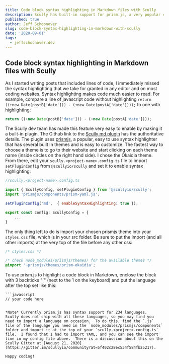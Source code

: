 ```yaml
---
title: Code block syntax highlighting in Markdown files with Scully
description: Scully has built-in support for prism.js, a very popular code syntax highlighting package.  Learn how to incorporate it into your website and get your code blocks highlighted.
published: true
author: Jeff Schoonover
slug: code-block-syntax-highlighting-in-markdown-with-scully
date: '2020-09-01'
tags:
  - jeffschoonover.dev
---
```


## Code block syntax highlighting in Markdown files with Scully

As I started writing posts that included lines of code, I immediately missed the syntax highlighting that we take for granted in any editor and on most coding websites.  Syntax highlighting makes code much easier to read.  For example, compare a line of javascript code without highlighting `return ((+new Date(postB['date'])) - (+new Date(postA['date'])));` to one with highlighting:

```js
return ((+new Date(postB['date'])) - (+new Date(postA['date'])));
```

The Scully dev team has made this feature very easy to enable by making it a built-in plugin.  The Github link to the [Scully md plugin](https://github.com/scullyio/scully/blob/main/docs/Reference/plugins/built-in-plugins/md.md) has the authoritative details.  The plugin uses [prismjs](https://prismjs.com/), a popular, easy to use syntax highlighter that has several built in themes and is easy to customize.  The fastest way to choose a theme is to go to their website and start clicking on each theme name (inside circles on the right hand side).  I chose the Okaidia theme.  From there, edit your `scully.<project-name>.config.ts` file to import `setPluginConfig` from `@scullyio/scully` and set it to enable syntax highlighting:

```js
//scully.<project-name>.config.ts

import { ScullyConfig, setPluginConfig } from '@scullyio/scully';
import 'prismjs/components/prism-yaml.js';

setPluginConfig('md',  { enableSyntaxHighlighting: true });

export const config: ScullyConfig = {
    ...
}
```

The only thing left to do is import your chosen prismjs theme into your `styles.css` file, which is in your src folder.  Be sure to put the import (and all other imports) at the very top of the file before any other css:

```css
/* styles.css */

/* check node_modules/prismjs/themes/ for the available themes */
@import '~prismjs/themes/prism-okaidia';
```

To use prism.js to highlight a code block in Markdown, enclose the block with 3 backticks "`" (next to the 1 on the keyboard) and put the language after the top set like this:

```
```javascript
// your code here
```
```

*Note* Currently prism.js has syntax support for 234 languages.  Scully does not ship with all these languages, so you may find you need to import a language on occasion.  To do this, find the `.js` file of the language you need in the `node_modules/prismjs/components` folder and import it at the top of your `scully.<project>.config.ts` file.  I found that I had to import YAML, and you can see the import line in my config file above.  There is a discussion about this on the Scully Gitter at [August 21, 2020](https://gitter.im/scullyio/community?at=5f402c28ec534f584fb25217).

Happy coding!  